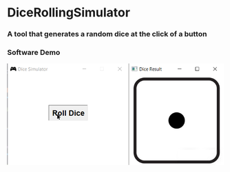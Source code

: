 # DiceRollingSimulator
### A tool that generates a random dice at the click of a button

### Software Demo
<img src = "/images/screenshot.png">
